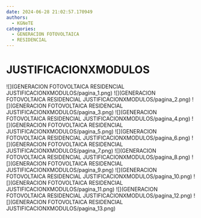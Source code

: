 ```yaml
---
date: 2024-06-28 21:02:57.170949
authors:
  - KGNeTE
categories:
  - GENERACION FOTOVOLTAICA
  - RESIDENCIAL
---
```

# JUSTIFICACIONXMODULOS
![](GENERACION FOTOVOLTAICA RESIDENCIAL JUSTIFICACIONXMODULOS/pagina_1.png)
![](GENERACION FOTOVOLTAICA RESIDENCIAL JUSTIFICACIONXMODULOS/pagina_2.png)
![](GENERACION FOTOVOLTAICA RESIDENCIAL JUSTIFICACIONXMODULOS/pagina_3.png)
![](GENERACION FOTOVOLTAICA RESIDENCIAL JUSTIFICACIONXMODULOS/pagina_4.png)
![](GENERACION FOTOVOLTAICA RESIDENCIAL JUSTIFICACIONXMODULOS/pagina_5.png)
![](GENERACION FOTOVOLTAICA RESIDENCIAL JUSTIFICACIONXMODULOS/pagina_6.png)
![](GENERACION FOTOVOLTAICA RESIDENCIAL JUSTIFICACIONXMODULOS/pagina_7.png)
![](GENERACION FOTOVOLTAICA RESIDENCIAL JUSTIFICACIONXMODULOS/pagina_8.png)
![](GENERACION FOTOVOLTAICA RESIDENCIAL JUSTIFICACIONXMODULOS/pagina_9.png)
![](GENERACION FOTOVOLTAICA RESIDENCIAL JUSTIFICACIONXMODULOS/pagina_10.png)
![](GENERACION FOTOVOLTAICA RESIDENCIAL JUSTIFICACIONXMODULOS/pagina_11.png)
![](GENERACION FOTOVOLTAICA RESIDENCIAL JUSTIFICACIONXMODULOS/pagina_12.png)
![](GENERACION FOTOVOLTAICA RESIDENCIAL JUSTIFICACIONXMODULOS/pagina_13.png)


